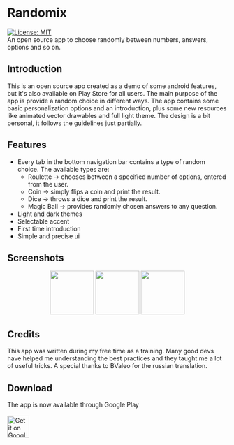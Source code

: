 # Randomix
[![License: MIT](https://img.shields.io/cocoapods/l/AFNetworking.svg)](https://github.com/m-i-n-a-r/randomix/blob/master/LICENSE.md)\
An open source app to choose randomly between numbers, answers, options and so on.

## Introduction
This is an open source app created as a demo of some android features, but it's also available on Play Store for all users.
The main purpose of the app is provide a random choice in different ways. The app contains some basic personalization options and an introduction, plus some new resources like animated vector drawables and full light theme. The design is a bit personal, it follows the guidelines just partially.

## Features
- Every tab in the bottom navigation bar contains a type of random choice. The available types are:
  - Roulette -> chooses between a specified number of options, entered from the user.
  - Coin -> simply flips a coin and print the result.
  - Dice -> throws a dice and print the result.
  - Magic Ball -> provides randomly chosen answers to any question.
- Light and dark themes
- Selectable accent
- First time introduction
- Simple and precise ui

## Screenshots
<p align="center">
  <img src="https://i.imgur.com/pdYMTJr.jpg" width="100" />
  <img src="https://i.imgur.com/PALoS2R.jpg" width="100" /> 
  <img src="https://i.imgur.com/IJrMvS3.jpg" width="100" />
</p>

## Credits
This app was written during my free time as a training. Many good devs have helped me understanding the best practices and they taught me a lot of useful tricks. A special thanks to BValeo for the russian translation. 

## Download
The app is now available through Google Play\
\
<a href="https://play.google.com/store/apps/details?id=com.minar.randomix">
  <img height="50" alt="Get it on Google Play"
      src="https://play.google.com/intl/en_us/badges/images/apps/en-play-badge.png" />
</a>

